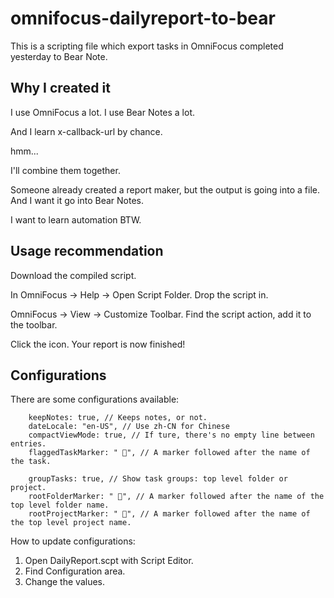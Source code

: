# omnifocus-dailyreport-to-bear
This is a scripting file which export tasks in OmniFocus completed yesterday to Bear Note.

## Why I created it
I use OmniFocus a lot. I use Bear Notes a lot.

And I learn x-callback-url by chance.

hmm...

I'll combine them together.

Someone already created a report maker, but the output is going into a file. And I want it go into Bear Notes.

I want to learn automation BTW.

## Usage recommendation
Download the compiled script.

In OmniFocus -> Help -> Open Script Folder. Drop the script in.

OmniFocus -> View -> Customize Toolbar.  Find the script action, add it to the toolbar.

Click the icon. Your report is now finished!

## Configurations
There are some configurations available:

```
    keepNotes: true, // Keeps notes, or not.
    dateLocale: "en-US", // Use zh-CN for Chinese
    compactViewMode: true, // If ture, there's no empty line between entries.
    flaggedTaskMarker: " 🚩", // A marker followed after the name of the task.

    groupTasks: true, // Show task groups: top level folder or project.
    rootFolderMarker: " 📂", // A marker followed after the name of the top level folder name.
    rootProjectMarker: " 💼", // A marker followed after the name of the top level project name.
```

How to update configurations:
1. Open DailyReport.scpt with Script Editor.
2. Find Configuration area.
3. Change the values.